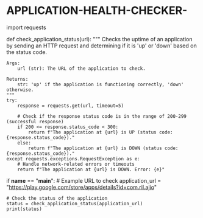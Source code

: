 # APPLICATION-HEALTH-CHECKER-
import requests

def check_application_status(url):
    """
    Checks the uptime of an application by sending an HTTP request and 
    determining if it is 'up' or 'down' based on the status code.

    Args:
        url (str): The URL of the application to check.

    Returns:
        str: 'up' if the application is functioning correctly, 'down' otherwise.
    """
    try:
        response = requests.get(url, timeout=5)
        
        # Check if the response status code is in the range of 200-299 (successful response)
        if 200 <= response.status_code < 300:
            return f"The application at {url} is UP (status code: {response.status_code})."
        else:
            return f"The application at {url} is DOWN (status code: {response.status_code})."
    except requests.exceptions.RequestException as e:
        # Handle network-related errors or timeouts
        return f"The application at {url} is DOWN. Error: {e}"

if __name__ == "__main__":
    # Example URL to check
    application_url = "https://play.google.com/store/apps/details?id=com.ril.ajio"
    
    # Check the status of the application
    status = check_application_status(application_url)
    print(status)

    

